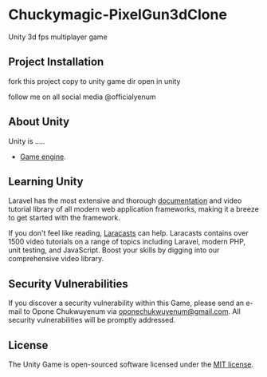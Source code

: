 # Chuckymagic-PixelGun3dClone
Unity 3d fps multiplayer game

## Project Installation

fork this project
copy to unity game dir
open in unity


follow me on all social media
@officialyenum 

## About Unity

Unity is .....
- [Game engine](https://unity.com).

## Learning Unity

Laravel has the most extensive and thorough [documentation](https://laravel.com/docs) and video tutorial library of all modern web application frameworks, making it a breeze to get started with the framework.

If you don't feel like reading, [Laracasts](https://laracasts.com) can help. Laracasts contains over 1500 video tutorials on a range of topics including Laravel, modern PHP, unit testing, and JavaScript. Boost your skills by digging into our comprehensive video library.


## Security Vulnerabilities

If you discover a security vulnerability within this Game, please send an e-mail to Opone Chukwuyenum via [oponechukwuyenum@gmail.com](mailto:oponechukwuyenum.com). All security vulnerabilities will be promptly addressed.

## License

The Unity Game is open-sourced software licensed under the [MIT license](https://opensource.org/licenses/MIT).
